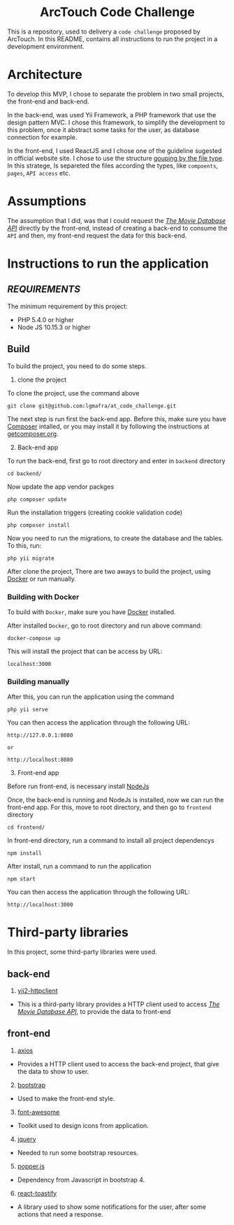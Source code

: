 <p align="center">
    <h1 align="center">ArcTouch Code Challenge</h1>
</p>

This is a repository, used to delivery a `code challenge` proposed by ArcTouch. In this README, contains all instructions to run the project in a development environment.

# Architecture
To develop this MVP, I chose to separate the problem in two small projects, the front-end and back-end.

In the back-end, was used Yii Framework, a PHP framework that use the design pattern MVC. I chose this framework, to simplify the development to this problem, once it abstract some tasks for the user, as database connection for example.

In the front-end, I used ReactJS and I chose one of the guideline sugested in official website site. I chose to use the structure [gouping by the file type](https://reactjs.org/docs/faq-structure.html#grouping-by-file-type). In this stratege, Is separeted the files according the types, like `compoents`, `pages`, `API access` etc.

# Assumptions
The assumption that I did, was that I could request the _[The Movie Database API](https://developers.themoviedb.org/3)_ directly by the front-end, instead of creating a back-end to consume the `API` and then, my front-end request the data for this back-end.

# Instructions to run the application

## _REQUIREMENTS_
The minimum requirement by this project:
- PHP 5.4.0 or higher
- Node JS 10.15.3 or higher

## Build
To build the project, you need to do some steps.

1. clone the project

To clone the project, use the command above
```
git clone git@github.com:lgmafra/at_code_challenge.git
```

The next step is run first the back-end app. Before this, make sure you have [Composer](http://getcomposer.org/) intalled, or you may install it by following the instructions
at [getcomposer.org](http://getcomposer.org/doc/00-intro.md#installation-nix).

2. Back-end app

To run the back-end, first go to root directory and enter in `backend` directory
```
cd backend/
```

Now update the app vendor packges
```
php composer update
```

Run the installation triggers (creating cookie validation code)
```
php composer install
```

Now you need to run the migrations, to create the database and the tables. To this, run:
```
php yii migrate
```

After clone the project, There are two aways to build the project, using [Docker](https://www.docker.com/get-started) or run manually.

### Building with Docker

To build with `Docker`, make sure you have [Docker](https://www.docker.com/get-started) installed.

After installed `Docker`, go to root directory and run above command:

```
docker-compose up
```

This will install the project that can be access by URL:

```
localhost:3000
```

### Building manually

After this, you can run the application using the command
```
php yii serve
```

You can then access the application through the following URL:
```
http://127.0.0.1:8080

or

http://localhost:8080
```


3. Front-end app

Before run front-end, is necessary install [NodeJs](https://nodejs.org/en/)

Once, the back-end is running and NodeJs is installed, now we can run the front-end app. For this, move to root directory, and then go to `frontend` directory
```
cd frontend/
```

In front-end directory, run a command to install all project dependencys
```
npm install
```

After install, run a command to run the application
```
npm start
```

You can then access the application through the following URL:
```
http://localhost:3000
```

# Third-party libraries

In this project, some third-party libraries were used.
## back-end
1. [yii2-httpclient](https://github.com/yiisoft/yii2-httpclient)
- This is a third-party library provides a HTTP client used to access _[The Movie Database API](https://developers.themoviedb.org/3)_, to provide the data to front-end

## front-end
1. [axios](https://github.com/axios/axios)
- Provides a HTTP client used to access the back-end project, that give the data to show to user.

2. [bootstrap](https://github.com/twbs/bootstrap)
- Used to make the front-end style.

3. [font-awesome](https://github.com/FortAwesome/Font-Awesome)
- Toolkit used to design icons from application.

4. [jquery](https://github.com/jquery/jquery)
- Needed to run some bootstrap resources.

5. [popper.js](https://github.com/pemrouz/popper)
- Dependency from Javascript in bootstrap 4.

6. [react-toastify](https://github.com/fkhadra/react-toastify)
- A library used to show some notifications for the user, after some actions that need a response.